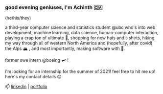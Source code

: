 ### good evening geniuses, I'm Achinth 🇨🇦

(he/his/they)

a third-year computer science and statistics student @ubc who's into web development, machine learning, data science, human-computer interaction, playing a crap ton of ultimate 🥏, shopping for new hats and t-shirts, hiking my way through all of western North America and (hopefully, after covid) the Alps 🏔 , and most importantly, making software with 💖.

former swe intern @boeing 🛩 !

i'm looking for an internship for the summer of 2021! 
feel free to hit me up! here's my contact details 😊

📫 [linkedin](https://linkedin.com/in/achinthb) | [portfolio](https://achinth.ca)

